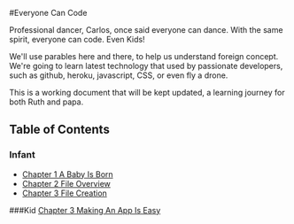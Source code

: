 #Everyone Can Code

Professional dancer, Carlos, once said everyone can dance. 
With the same spirit, everyone can code. Even Kids!

We'll use parables here and there, to help us understand foreign concept. We're going to learn latest technology that used by passionate developers, such as github, heroku, javascript, CSS, or even fly a drone. 

This is a working document that will be kept updated, a learning journey for both Ruth and papa.

## Table of Contents

### Infant
* [Chapter 1 A Baby Is Born](infant/overview.md)
* [Chapter 2 File Overview](infant/file_overview.md)
* [Chapter 3 File Creation](infant/file_creation.md)


###Kid
[Chapter 3 Making An App Is Easy](chapters/C1_making_an_app_is_easy.md)


